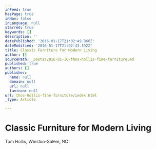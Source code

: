 ```yaml
---
inFeed: true
hasPage: true
inNav: false
inLanguage: null
starred: true
keywords: []
description: ''
datePublished: '2016-01-17T21:02:49.866Z'
dateModified: '2016-01-17T21:02:43.192Z'
title: Classic Furniture for Modern Living
author: []
sourcePath: _posts/2016-01-16-thos-hollis-fine-furniture.md
published: true
authors: []
publisher:
  name: null
  domain: null
  url: null
  favicon: null
url: thos-hollis-fine-furniture/index.html
_type: Article

---
```

# Classic Furniture for Modern Living

Tom Hollis, Winston-Salem, NC